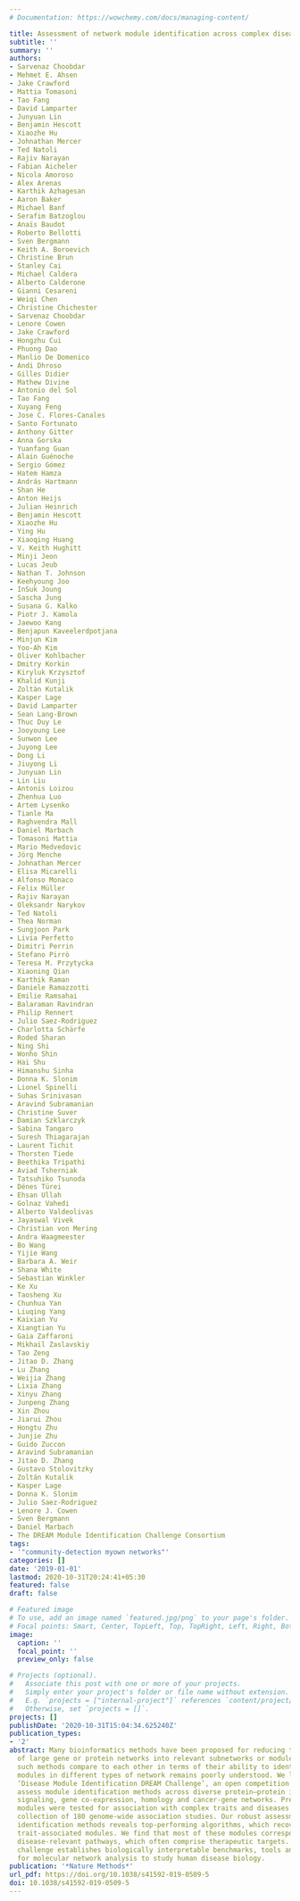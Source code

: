 ```yaml
---
# Documentation: https://wowchemy.com/docs/managing-content/

title: Assessment of network module identification across complex diseases
subtitle: ''
summary: ''
authors:
- Sarvenaz Choobdar
- Mehmet E. Ahsen
- Jake Crawford
- Mattia Tomasoni
- Tao Fang
- David Lamparter
- Junyuan Lin
- Benjamin Hescott
- Xiaozhe Hu
- Johnathan Mercer
- Ted Natoli
- Rajiv Narayan
- Fabian Aicheler
- Nicola Amoroso
- Alex Arenas
- Karthik Azhagesan
- Aaron Baker
- Michael Banf
- Serafim Batzoglou
- Anaïs Baudot
- Roberto Bellotti
- Sven Bergmann
- Keith A. Boroevich
- Christine Brun
- Stanley Cai
- Michael Caldera
- Alberto Calderone
- Gianni Cesareni
- Weiqi Chen
- Christine Chichester
- Sarvenaz Choobdar
- Lenore Cowen
- Jake Crawford
- Hongzhu Cui
- Phuong Dao
- Manlio De Domenico
- Andi Dhroso
- Gilles Didier
- Mathew Divine
- Antonio del Sol
- Tao Fang
- Xuyang Feng
- Jose C. Flores-Canales
- Santo Fortunato
- Anthony Gitter
- Anna Gorska
- Yuanfang Guan
- Alain Guénoche
- Sergio Gómez
- Hatem Hamza
- András Hartmann
- Shan He
- Anton Heijs
- Julian Heinrich
- Benjamin Hescott
- Xiaozhe Hu
- Ying Hu
- Xiaoqing Huang
- V. Keith Hughitt
- Minji Jeon
- Lucas Jeub
- Nathan T. Johnson
- Keehyoung Joo
- InSuk Joung
- Sascha Jung
- Susana G. Kalko
- Piotr J. Kamola
- Jaewoo Kang
- Benjapun Kaveelerdpotjana
- Minjun Kim
- Yoo-Ah Kim
- Oliver Kohlbacher
- Dmitry Korkin
- Kiryluk Krzysztof
- Khalid Kunji
- Zoltàn Kutalik
- Kasper Lage
- David Lamparter
- Sean Lang-Brown
- Thuc Duy Le
- Jooyoung Lee
- Sunwon Lee
- Juyong Lee
- Dong Li
- Jiuyong Li
- Junyuan Lin
- Lin Liu
- Antonis Loizou
- Zhenhua Luo
- Artem Lysenko
- Tianle Ma
- Raghvendra Mall
- Daniel Marbach
- Tomasoni Mattia
- Mario Medvedovic
- Jörg Menche
- Johnathan Mercer
- Elisa Micarelli
- Alfonso Monaco
- Felix Müller
- Rajiv Narayan
- Oleksandr Narykov
- Ted Natoli
- Thea Norman
- Sungjoon Park
- Livia Perfetto
- Dimitri Perrin
- Stefano Pirrò
- Teresa M. Przytycka
- Xiaoning Qian
- Karthik Raman
- Daniele Ramazzotti
- Emilie Ramsahai
- Balaraman Ravindran
- Philip Rennert
- Julio Saez-Rodriguez
- Charlotta Schärfe
- Roded Sharan
- Ning Shi
- Wonho Shin
- Hai Shu
- Himanshu Sinha
- Donna K. Slonim
- Lionel Spinelli
- Suhas Srinivasan
- Aravind Subramanian
- Christine Suver
- Damian Szklarczyk
- Sabina Tangaro
- Suresh Thiagarajan
- Laurent Tichit
- Thorsten Tiede
- Beethika Tripathi
- Aviad Tsherniak
- Tatsuhiko Tsunoda
- Dénes Türei
- Ehsan Ullah
- Golnaz Vahedi
- Alberto Valdeolivas
- Jayaswal Vivek
- Christian von Mering
- Andra Waagmeester
- Bo Wang
- Yijie Wang
- Barbara A. Weir
- Shana White
- Sebastian Winkler
- Ke Xu
- Taosheng Xu
- Chunhua Yan
- Liuqing Yang
- Kaixian Yu
- Xiangtian Yu
- Gaia Zaffaroni
- Mikhail Zaslavskiy
- Tao Zeng
- Jitao D. Zhang
- Lu Zhang
- Weijia Zhang
- Lixia Zhang
- Xinyu Zhang
- Junpeng Zhang
- Xin Zhou
- Jiarui Zhou
- Hongtu Zhu
- Junjie Zhu
- Guido Zuccon
- Aravind Subramanian
- Jitao D. Zhang
- Gustavo Stolovitzky
- Zoltán Kutalik
- Kasper Lage
- Donna K. Slonim
- Julio Saez-Rodriguez
- Lenore J. Cowen
- Sven Bergmann
- Daniel Marbach
- The DREAM Module Identification Challenge Consortium
tags:
- '"community-detection myown networks"'
categories: []
date: '2019-01-01'
lastmod: 2020-10-31T20:24:41+05:30
featured: false
draft: false

# Featured image
# To use, add an image named `featured.jpg/png` to your page's folder.
# Focal points: Smart, Center, TopLeft, Top, TopRight, Left, Right, BottomLeft, Bottom, BottomRight.
image:
  caption: ''
  focal_point: ''
  preview_only: false

# Projects (optional).
#   Associate this post with one or more of your projects.
#   Simply enter your project's folder or file name without extension.
#   E.g. `projects = ["internal-project"]` references `content/project/deep-learning/index.md`.
#   Otherwise, set `projects = []`.
projects: []
publishDate: '2020-10-31T15:04:34.625240Z'
publication_types:
- '2'
abstract: Many bioinformatics methods have been proposed for reducing the complexity
  of large gene or protein networks into relevant subnetworks or modules. Yet, how
  such methods compare to each other in terms of their ability to identify disease-relevant
  modules in different types of network remains poorly understood. We launched the
  ‘Disease Module Identification DREAM Challenge’, an open competition to comprehensively
  assess module identification methods across diverse protein–protein interaction,
  signaling, gene co-expression, homology and cancer-gene networks. Predicted network
  modules were tested for association with complex traits and diseases using a unique
  collection of 180 genome-wide association studies. Our robust assessment of 75 module
  identification methods reveals top-performing algorithms, which recover complementary
  trait-associated modules. We find that most of these modules correspond to core
  disease-relevant pathways, which often comprise therapeutic targets. This community
  challenge establishes biologically interpretable benchmarks, tools and guidelines
  for molecular network analysis to study human disease biology.
publication: '*Nature Methods*'
url_pdf: https://doi.org/10.1038/s41592-019-0509-5
doi: 10.1038/s41592-019-0509-5
---
```


